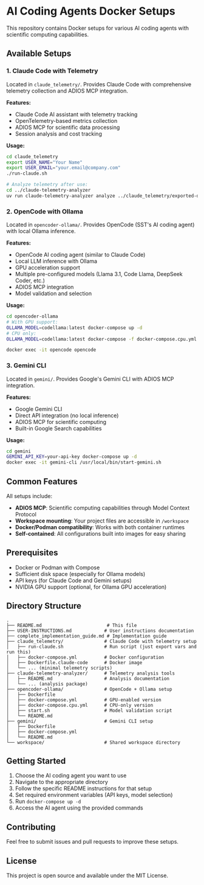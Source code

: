 # AI Coding Agents Docker Setups

This repository contains Docker setups for various AI coding agents with scientific computing capabilities.

## Available Setups

### 1. Claude Code with Telemetry
Located in `claude_telemetry/`. Provides Claude Code with comprehensive telemetry collection and ADIOS MCP integration.

**Features:**
- Claude Code AI assistant with telemetry tracking
- OpenTelemetry-based metrics collection
- ADIOS MCP for scientific data processing
- Session analysis and cost tracking

**Usage:**
```bash
cd claude_telemetry
export USER_NAME="Your Name"
export USER_EMAIL="your.email@company.com"
./run-claude.sh

# Analyze telemetry after use:
cd ../claude-telemetry-analyzer
uv run claude-telemetry-analyzer analyze ../claude_telemetry/exported-data/claude-telemetry-*.tar.gz
```

### 2. OpenCode with Ollama
Located in `opencoder-ollama/`. Provides OpenCode (SST's AI coding agent) with local Ollama inference.

**Features:**
- OpenCode AI coding agent (similar to Claude Code)
- Local LLM inference with Ollama
- GPU acceleration support
- Multiple pre-configured models (Llama 3.1, Code Llama, DeepSeek Coder, etc.)
- ADIOS MCP integration
- Model validation and selection

**Usage:**
```bash
cd opencoder-ollama
# With GPU support:
OLLAMA_MODEL=codellama:latest docker-compose up -d
# CPU only:
OLLAMA_MODEL=codellama:latest docker-compose -f docker-compose.cpu.yml up -d

docker exec -it opencode opencode
```

### 3. Gemini CLI
Located in `gemini/`. Provides Google's Gemini CLI with ADIOS MCP integration.

**Features:**
- Google Gemini CLI
- Direct API integration (no local inference)
- ADIOS MCP for scientific computing
- Built-in Google Search capabilities

**Usage:**
```bash
cd gemini
GEMINI_API_KEY=your-api-key docker-compose up -d
docker exec -it gemini-cli /usr/local/bin/start-gemini.sh
```

## Common Features

All setups include:
- **ADIOS MCP**: Scientific computing capabilities through Model Context Protocol
- **Workspace mounting**: Your project files are accessible in `/workspace`
- **Docker/Podman compatibility**: Works with both container runtimes
- **Self-contained**: All configurations built into images for easy sharing

## Prerequisites

- Docker or Podman with Compose
- Sufficient disk space (especially for Ollama models)
- API keys (for Claude Code and Gemini setups)
- NVIDIA GPU support (optional, for Ollama GPU acceleration)

## Directory Structure

```
.
├── README.md                        # This file
├── USER-INSTRUCTIONS.md            # User instructions documentation
├── complete_implementation_guide.md # Implementation guide
├── claude_telemetry/               # Claude Code with telemetry setup
│   ├── run-claude.sh               # Run script (just export vars and run this)
│   ├── docker-compose.yml          # Docker configuration
│   ├── Dockerfile.claude-code      # Docker image
│   └── ... (minimal telemetry scripts)
├── claude-telemetry-analyzer/      # Telemetry analysis tools
│   ├── README.md                   # Analysis documentation
│   └── ... (analysis package)
├── opencoder-ollama/               # OpenCode + Ollama setup
│   ├── Dockerfile
│   ├── docker-compose.yml          # GPU-enabled version
│   ├── docker-compose.cpu.yml      # CPU-only version
│   ├── start.sh                    # Model validation script
│   └── README.md
├── gemini/                         # Gemini CLI setup
│   ├── Dockerfile
│   ├── docker-compose.yml
│   └── README.md
└── workspace/                      # Shared workspace directory
```

## Getting Started

1. Choose the AI coding agent you want to use
2. Navigate to the appropriate directory
3. Follow the specific README instructions for that setup
4. Set required environment variables (API keys, model selection)
5. Run `docker-compose up -d`
6. Access the AI agent using the provided commands

## Contributing

Feel free to submit issues and pull requests to improve these setups.

## License

This project is open source and available under the MIT License.